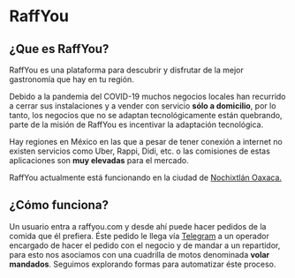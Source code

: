 # RaffYou

## ¿Que es RaffYou?
RaffYou es una plataforma para descubrir y disfrutar de la mejor gastronomía que hay en tu región.

Debido a la pandemia del COVID-19 muchos negocios locales han recurrido a cerrar sus instalaciones y a vender con servicio **sólo a domicilio**, por lo tanto, los negocios que no se adaptan tecnológicamente están quebrando, parte de la misión de RaffYou es incentivar la adaptación tecnológica.

Hay regiones en México en las que a pesar de tener conexión a internet no existen servicios como Uber, Rappi, Didi, etc. o las comisiones de estas aplicaciones son **muy elevadas** para el mercado.

RaffYou actualmente está funcionando en la ciudad de [Nochixtlán Oaxaca.](https://en.wikipedia.org/wiki/Asunci%C3%B3n_Nochixtl%C3%A1n)

## ¿Cómo funciona?
Un usuario entra a raffyou.com y desde ahí puede hacer pedidos de la comida que él prefiera. Éste pedido le llega vía [Telegram](https://telegram.org/) a un operador encargado de hacer el pedido con el negocio y de mandar a un repartidor, para esto nos asociamos con una cuadrilla de motos denominada **volar mandados**. Seguimos explorando formas para automatizar éste proceso.
